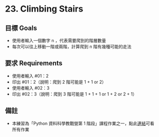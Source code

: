 # 23. Climbing Stairs

## 目標 Goals
- 使用者輸入一個數字 n ，代表需要爬到的階層數量
- 每次可以往上移動一階或兩階，計算爬到 n 階有幾種可能的走法

## 要求 Requirements
- 使用者輸入 #01：2
- 印出 #01：2（說明：爬到 2 階可能是 1 + 1 or 2）
- 使用者輸入 #02：3
- 印出 #02：3（說明：爬到 3 階可能是 1 + 1 + 1 or 1 + 2 or 2 + 1）

## 備註
- 本練習為「Python 資料科學教戰營第 1 階段」課程作業之一，點此[連結](https://github.com/ewsailor/1.python-homeworks-level1/blob/main/README.md)可看所有作業